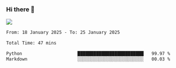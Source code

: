 ### Hi there 👋️

![](https://komarev.com/ghpvc/?username=Loner1024)

<!--START_SECTION:waka-->

```txt
From: 18 January 2025 - To: 25 January 2025

Total Time: 47 mins

Python                     █████████████████████████   99.97 %
Markdown                   ░░░░░░░░░░░░░░░░░░░░░░░░░   00.03 %
```

<!--END_SECTION:waka-->



